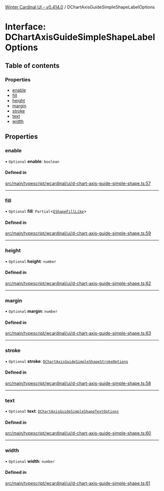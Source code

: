 [Winter Cardinal UI - v0.414.0](../index.md) / DChartAxisGuideSimpleShapeLabelOptions

# Interface: DChartAxisGuideSimpleShapeLabelOptions

## Table of contents

### Properties

- [enable](DChartAxisGuideSimpleShapeLabelOptions.md#enable)
- [fill](DChartAxisGuideSimpleShapeLabelOptions.md#fill)
- [height](DChartAxisGuideSimpleShapeLabelOptions.md#height)
- [margin](DChartAxisGuideSimpleShapeLabelOptions.md#margin)
- [stroke](DChartAxisGuideSimpleShapeLabelOptions.md#stroke)
- [text](DChartAxisGuideSimpleShapeLabelOptions.md#text)
- [width](DChartAxisGuideSimpleShapeLabelOptions.md#width)

## Properties

### enable

• `Optional` **enable**: `boolean`

#### Defined in

[src/main/typescript/wcardinal/ui/d-chart-axis-guide-simple-shape.ts:57](https://github.com/winter-cardinal/winter-cardinal-ui/blob/v0.414.0/src/main/typescript/wcardinal/ui/d-chart-axis-guide-simple-shape.ts#L57)

___

### fill

• `Optional` **fill**: `Partial`\<[`EShapeFillLike`](EShapeFillLike.md)\>

#### Defined in

[src/main/typescript/wcardinal/ui/d-chart-axis-guide-simple-shape.ts:59](https://github.com/winter-cardinal/winter-cardinal-ui/blob/v0.414.0/src/main/typescript/wcardinal/ui/d-chart-axis-guide-simple-shape.ts#L59)

___

### height

• `Optional` **height**: `number`

#### Defined in

[src/main/typescript/wcardinal/ui/d-chart-axis-guide-simple-shape.ts:62](https://github.com/winter-cardinal/winter-cardinal-ui/blob/v0.414.0/src/main/typescript/wcardinal/ui/d-chart-axis-guide-simple-shape.ts#L62)

___

### margin

• `Optional` **margin**: `number`

#### Defined in

[src/main/typescript/wcardinal/ui/d-chart-axis-guide-simple-shape.ts:63](https://github.com/winter-cardinal/winter-cardinal-ui/blob/v0.414.0/src/main/typescript/wcardinal/ui/d-chart-axis-guide-simple-shape.ts#L63)

___

### stroke

• `Optional` **stroke**: [`DChartAxisGuideSimpleShapeStrokeOptions`](DChartAxisGuideSimpleShapeStrokeOptions.md)

#### Defined in

[src/main/typescript/wcardinal/ui/d-chart-axis-guide-simple-shape.ts:58](https://github.com/winter-cardinal/winter-cardinal-ui/blob/v0.414.0/src/main/typescript/wcardinal/ui/d-chart-axis-guide-simple-shape.ts#L58)

___

### text

• `Optional` **text**: [`DChartAxisGuideSimpleShapeTextOptions`](DChartAxisGuideSimpleShapeTextOptions.md)

#### Defined in

[src/main/typescript/wcardinal/ui/d-chart-axis-guide-simple-shape.ts:60](https://github.com/winter-cardinal/winter-cardinal-ui/blob/v0.414.0/src/main/typescript/wcardinal/ui/d-chart-axis-guide-simple-shape.ts#L60)

___

### width

• `Optional` **width**: `number`

#### Defined in

[src/main/typescript/wcardinal/ui/d-chart-axis-guide-simple-shape.ts:61](https://github.com/winter-cardinal/winter-cardinal-ui/blob/v0.414.0/src/main/typescript/wcardinal/ui/d-chart-axis-guide-simple-shape.ts#L61)
